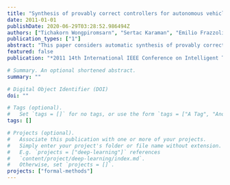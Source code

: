 ```yaml
---
title: "Synthesis of provably correct controllers for autonomous vehicles in urban environments"
date: 2011-01-01
publishDate: 2020-06-29T03:28:52.986494Z
authors: ["Tichakorn Wongpiromsarn", "Sertac Karaman", "Emilio Frazzoli"]
publication_types: ["1"]
abstract: "This paper considers automatic synthesis of provably correct controllers for autonomous vehicles operating in an urban environment populated with static obstacles and live traffic. We express traffic rules such as collision avoidance, vehicle separation, speed limit, lane following, passing, merging and intersection precedence requirements in a formal specification language. Embedded control software synthesis is then applied to generate a controller that ensures that the vehicle obeys this set of traffic rules in any road and traffic conditions that satisfy certain assumptions."
featured: false
publication: "*2011 14th International IEEE Conference on Intelligent Transportation Systems (ITSC)*"

# Summary. An optional shortened abstract.
summary: ""

# Digital Object Identifier (DOI)
doi: ""

# Tags (optional).
#   Set `tags = []` for no tags, or use the form `tags = ["A Tag", "Another Tag"]` for one or more tags.
tags: []

# Projects (optional).
#   Associate this publication with one or more of your projects.
#   Simply enter your project's folder or file name without extension.
#   E.g. `projects = ["deep-learning"]` references
#   `content/project/deep-learning/index.md`.
#   Otherwise, set `projects = []`.
projects: ["formal-methods"]
---
```

